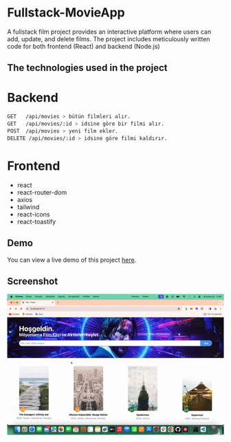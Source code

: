 <h1> Fullstack-MovieApp  </h1>

A fullstack film project provides an interactive platform where users can add, update, and delete films. The project includes meticulously written code for both frontend (React) and backend (Node.js)

<h2> The technologies used in the project </h2>

# Backend
```bash
GET   /api/movies > bütün filmleri alır.
GET   /api/movies/:id > idsine göre bir filmi alır.
POST  /api/movies > yeni film ekler.
DELETE /api/movies/:id > idsine göre filmi kaldırır.
```
# Frontend
- react
- react-router-dom
- axios
- tailwind
- react-icons
- react-toastify

<h2> Demo </h2>

You can view a live demo of this project [here](fullstackmovieapp.netlify.app).

<h2> Screenshot </h2>

![](screen.gif)


